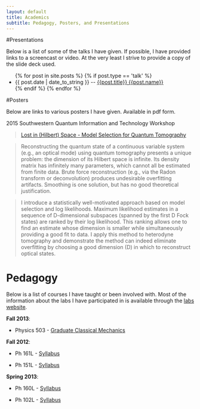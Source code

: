 ```yaml
---
layout: default
title: Academics
subtitle: Pedagogy, Posters, and Presentations
---
```

#Presentations

Below is a list of some of the talks I have given. If possible, I have provided links to a screencast or video. At the very least I strive to provide a copy of the slide deck used.

<ul>
{% for post in site.posts %}
    {% if post.type == 'talk' %}
    <li><span>{{ post.date | date_to_string }}</span> -- <a href="{{relative}}{{post.url | remove_first: '/'}}">{{post.title}} {{post.name}}</a></li>
    {% endif %}
{% endfor %}
</ul>

#Posters

Below are links to various posters I have given. Available in pdf form.

2015 Southwestern Quantum Information and Technology Workshop

> [Lost in (Hilbert) Space - Model Selection for Quantum Tomography](https://drive.google.com/open?id=0ByuLKbIlGFIiejFnX1ZibHRIb1E&authuser=0)

> Reconstructing the quantum state of a continuous variable system (e.g., an optical mode) using quantum tomography presents a unique problem:  the dimension of its Hilbert space is infinite.  Its density matrix has infinitely many parameters, which cannot all be estimated from finite data.  Brute force reconstruction (e.g., via the Radon transform or deconvolution) produces undesirable overfitting artifacts.  Smoothing is one solution, but has no good theoretical justification. 

> I introduce a statistically well-motivated approach based on model selection and log likelihoods.  Maximum likelihood estimates in a sequence of D-dimensional subspaces (spanned by the first D Fock states) are ranked by their log likelihood. This ranking allows one to find an estimate whose dimension is smaller while simultaneously providing a good fit to data. I apply this method to heterodyne tomography and demonstrate the method can indeed eliminate overfitting by choosing a good dimension (D) in which to reconstruct optical states. 

Pedagogy
==========

Below is a list of courses I have taught or been involved with. Most of the information about the labs I have participated in is available through the [labs website](http://physics.unm.edu/Regener/Lab/).

**Fall 2013**:

* Physics 503 - [Graduate Classical Mechanics](http://info.phys.unm.edu/~caves/courses/phys503-f13/info.html)

**Fall 2012**: 

* Ph 161L - [Syllabus](https://app.box.com/s/1edxkijegls21bpe5i8m)

* Ph 151L - [Syllabus](https://app.box.com/s/0dmrtcpbe0czophtpx1p)

**Spring 2013**:

* Ph 160L - [Syllabus](https://app.box.com/s/tr2ztqjjpgki43lkcr1m)

* Ph 102L - [Syllabus](https://app.box.com/s/g2b2nrhhkomeraz6jyb0)
